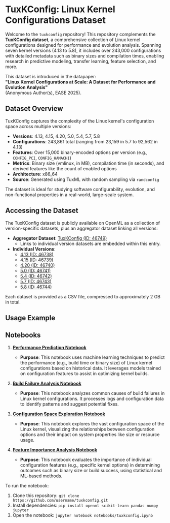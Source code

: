 # TuxKConfig: Linux Kernel Configurations Dataset

Welcome to the `tuxkconfig` repository! This repository complements the **TuxKConfig dataset**, a comprehensive collection of Linux kernel configurations designed for performance and evolution analysis. Spanning seven kernel versions (4.13 to 5.8), it includes over 243,000 configurations with detailed metadata such as binary sizes and compilation times, enabling research in predictive modeling, transfer learning, feature selection, and more.

This dataset is introduced in the datapaper:  
**"Linux Kernel Configurations at Scale: A Dataset for Performance and Evolution Analysis"**  
(Anonymous Author(s), EASE 2025).

## Dataset Overview

TuxKConfig captures the complexity of the Linux kernel's configuration space across multiple versions:
- **Versions**: 4.13, 4.15, 4.20, 5.0, 5.4, 5.7, 5.8
- **Configurations**: 243,861 total (ranging from 23,159 in 5.7 to 92,562 in 4.13)
- **Features**: Over 15,000 binary-encoded options per version (e.g., `CONFIG_PCI`, `CONFIG_HAMACHI`)
- **Metrics**: Binary size (vmlinux, in MB), compilation time (in seconds), and derived features like the count of enabled options
- **Architecture**: x86_64
- **Source**: Generated using TuxML with random sampling via `randconfig`

The dataset is ideal for studying software configurability, evolution, and non-functional properties in a real-world, large-scale system.

## Accessing the Dataset

The TuxKConfig dataset is publicly available on OpenML as a collection of version-specific datasets, plus an aggregator dataset linking all versions:
- **Aggregator Dataset**: [TuxKConfig (ID: 46749)](https://openml.org/d/46749)  
  - Links to individual version datasets are embedded within this entry.
- **Individual Versions**:
  - [4.13 (ID: 46738)](https://openml.org/d/46738)
  - [4.15 (ID: 46739)](https://openml.org/d/46739)
  - [4.20 (ID: 46740)](https://openml.org/d/46740)
  - [5.0 (ID: 46741)](https://openml.org/d/46741)
  - [5.4 (ID: 46742)](https://openml.org/d/46742)
  - [5.7 (ID: 46743)](https://openml.org/d/46743)
  - [5.8 (ID: 46744)](https://openml.org/d/46744)

Each dataset is provided as a CSV file, compressed to approximately 2 GB in total.

## Usage Example

## Notebooks

1. **[Performance Prediction Notebook](notebooks/performance_prediction.ipynb)**  
   - **Purpose**: This notebook uses machine learning techniques to predict the performance (e.g., build time or binary size) of Linux kernel configurations based on historical data. It leverages models trained on configuration features to assist in optimizing kernel builds.

2. **[Build Failure Analysis Notebook](notebooks/build_failure_analysis.ipynb)**  
   - **Purpose**: This notebook analyzes common causes of build failures in Linux kernel configurations. It processes logs and configuration data to identify patterns and suggest potential fixes.

3. **[Configuration Space Exploration Notebook](notebooks/config_space_exploration.ipynb)**  
   - **Purpose**: This notebook explores the vast configuration space of the Linux kernel, visualizing the relationships between configuration options and their impact on system properties like size or resource usage.

4. **[Feature Importance Analysis Notebook](notebooks/feature_importance_analysis.ipynb)**  
   - **Purpose**: This notebook evaluates the importance of individual configuration features (e.g., specific kernel options) in determining outcomes such as binary size or build success, using statistical and ML-based methods.

To run the notebook:
1. Clone this repository: `git clone https://github.com/username/tuxkconfig.git`
2. Install dependencies: `pip install openml scikit-learn pandas numpy jupyter`
3. Open the notebook: `jupyter notebook notebooks/tuxkconfig.ipynb`

  
